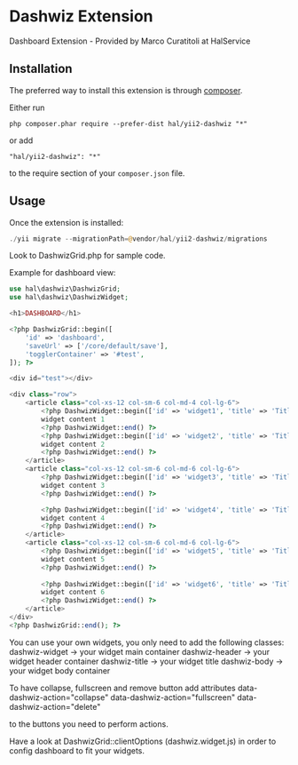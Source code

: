Dashwiz Extension
======================
Dashboard Extension - Provided by Marco Curatitoli at HalService

Installation
------------

The preferred way to install this extension is through [composer](http://getcomposer.org/download/).

Either run

```
php composer.phar require --prefer-dist hal/yii2-dashwiz "*"
```

or add

```
"hal/yii2-dashwiz": "*"
```

to the require section of your `composer.json` file.


Usage
-----

Once the extension is installed:

```php
./yii migrate --migrationPath=@vendor/hal/yii2-dashwiz/migrations
```

Look to DashwizGrid.php for sample code.

Example for dashboard view:

```php
use hal\dashwiz\DashwizGrid;
use hal\dashwiz\DashwizWidget;

<h1>DASHBOARD</h1>

<?php DashwizGrid::begin([
    'id' => 'dashboard',
    'saveUrl' => ['/core/default/save'],
    'togglerContainer' => '#test',
]); ?>

<div id="test"></div>

<div class="row">
    <article class="col-xs-12 col-sm-6 col-md-4 col-lg-6">
        <?php DashwizWidget::begin(['id' => 'widget1', 'title' => 'Title 1', 'options' => ['class' => 'panel-success']]) ?>
        widget content 1
        <?php DashwizWidget::end() ?>
        <?php DashwizWidget::begin(['id' => 'widget2', 'title' => 'Title 2', 'options' => ['class' => 'panel-primary']]) ?>
        widget content 2
        <?php DashwizWidget::end() ?>
    </article>
    <article class="col-xs-12 col-sm-6 col-md-6 col-lg-6">
        <?php DashwizWidget::begin(['id' => 'widget3', 'title' => 'Title 3', 'options' => ['class' => 'panel-warning']]) ?>
        widget content 3
        <?php DashwizWidget::end() ?>

        <?php DashwizWidget::begin(['id' => 'widget4', 'title' => 'Title 4', 'options' => ['class' => 'panel-danger']]) ?>
        widget content 4
        <?php DashwizWidget::end() ?>
    </article>
    <article class="col-xs-12 col-sm-6 col-md-6 col-lg-6">
        <?php DashwizWidget::begin(['id' => 'widget5', 'title' => 'Title 5', 'options' => ['class' => 'panel-default']]) ?>
        widget content 5
        <?php DashwizWidget::end() ?>
        
        <?php DashwizWidget::begin(['id' => 'widget6', 'title' => 'Title 6', 'options' => ['class' => 'panel-info']]) ?>
        widget content 6
        <?php DashwizWidget::end() ?>
    </article>
</div>
<?php DashwizGrid::end(); ?>

```
You can use your own widgets, you only need to add the following classes:
dashwiz-widget -> your widget main container
dashwiz-header -> your widget header container
dashwiz-title -> your widget title
dashwiz-body -> your widget body container

To have collapse, fullscreen and remove button add attributes
data-dashwiz-action="collapse"
data-dashwiz-action="fullscreen"
data-dashwiz-action="delete" 

to the buttons you need to perform actions.

Have a look at DashwizGrid::clientOptions (dashwiz.widget.js) in order to config dashboard to fit your widgets.
